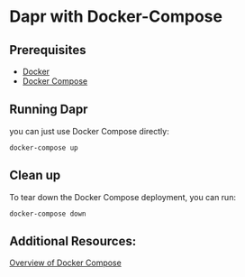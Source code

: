 # Dapr with Docker-Compose

## Prerequisites
- [Docker](https://docs.docker.com/)
- [Docker Compose](https://docs.docker.com/compose/install/)

## Running Dapr

you can just use Docker Compose directly:
```
docker-compose up
```

## Clean up

To tear down the Docker Compose deployment, you can run:
```
docker-compose down
```

## Additional Resources:

[Overview of Docker Compose](https://docs.docker.com/compose/)
